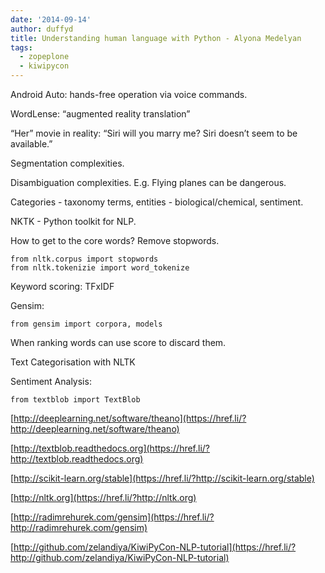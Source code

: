 ```yaml
---
date: '2014-09-14'
author: duffyd
title: Understanding human language with Python - Alyona Medelyan
tags:
  - zopeplone
  - kiwipycon
---
```


Android Auto: hands-free operation via voice commands.

WordLense: “augmented reality translation”

“Her” movie in reality: “Siri will you marry me? Siri doesn’t seem to be available.”

Segmentation complexities.

Disambiguation complexities. E.g. Flying planes can be dangerous.

Categories - taxonomy terms, entities - biological/chemical, sentiment.

NKTK - Python toolkit for NLP.

How to get to the core words? Remove stopwords.

```
from nltk.corpus import stopwords
from nltk.tokenizie import word_tokenize

```

Keyword scoring: TFxIDF

Gensim:

```
from gensim import corpora, models

```

When ranking words can use score to discard them.

Text Categorisation with NLTK

Sentiment Analysis:

```
from textblob import TextBlob

```

[http://deeplearning.net/software/theano](https://href.li/?http://deeplearning.net/software/theano)

[http://textblob.readthedocs.org](https://href.li/?http://textblob.readthedocs.org)

[http://scikit-learn.org/stable](https://href.li/?http://scikit-learn.org/stable)

[http://nltk.org](https://href.li/?http://nltk.org)

[http://radimrehurek.com/gensim](https://href.li/?http://radimrehurek.com/gensim)

[http://github.com/zelandiya/KiwiPyCon-NLP-tutorial](https://href.li/?http://github.com/zelandiya/KiwiPyCon-NLP-tutorial)
